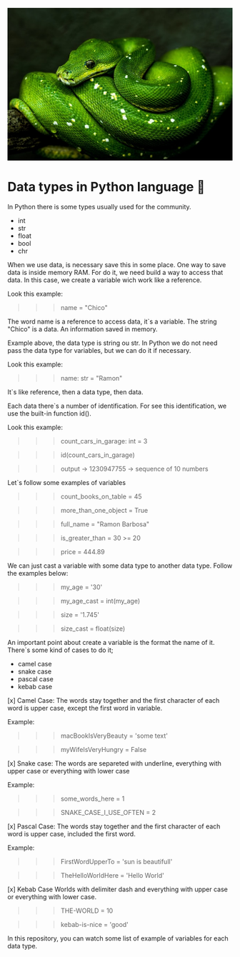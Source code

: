    ![type_data](https://github.com/ramondata/Tipos_de_dados/blob/master/david-clode-vb-3qEe3rg8-unsplash.jpg)

Data types in Python language 🐍
======================

In Python there is some types usually used for the community.

- int
- str
- float
- bool
- chr

When we use data, is necessary save this in some place. One way to save data is inside memory RAM.
For do it, we need build a way to access that data. In this case, we create a variable wich work like a reference.

Look this example:
>>> name = "Chico"

The word name is a reference to access data, it`s a variable.
The string "Chico" is a data. An information saved in memory.

Example above, the data type is string ou str. In Python we do not need pass the data type for variables, but we can do it if necessary.

Look this example:
>>> name: str = "Ramon"

It`s like reference, then a data type, then data.

Each data there`s a number of identification. For see this identification, we use the built-in function id().

Look this example:
>>> count_cars_in_garage: int = 3

>>> id(count_cars_in_garage)

>>> output -> 1230947755 -> sequence of 10 numbers

Let`s follow some examples of variables
>>> count_books_on_table = 45

>>> more_than_one_object = True

>>> full_name = "Ramon Barbosa"

>>> is_greater_than = 30 >= 20

>>> price = 444.89

We can just cast a variable with some data type to another data type. Follow the examples below:

>>> my_age = '30'

>>> my_age_cast = int(my_age)

>>> size = '1.745'

>>> size_cast = float(size)

An important point about create a variable is the format the name of it.
There`s some kind of cases to do it; 

- camel case
- snake case
- pascal case
- kebab case

[x] Camel Case:
The words stay together and the first character of each word is upper case, except the first word in variable.

Example:

>>> macBookIsVeryBeauty = 'some text'

>>> myWifeIsVeryHungry = False

[x] Snake case:
The words are separeted with underline, everything with upper case or everything with lower case

Example:

>>> some_words_here = 1

>>> SNAKE_CASE_I_USE_OFTEN = 2

[x] Pascal Case:
The words stay together and the first character of each word is upper case, included the first word.

Example:

>>> FirstWordUpperTo = 'sun is beautifull'

>>> TheHelloWorldHere = 'Hello World'

[x] Kebab Case
Worlds with delimiter dash and everything with upper case or everything with lower case.

>>> THE-WORLD = 10

>>>  kebab-is-nice = 'good'


In this repository, you can watch some list of example of variables for each data type.
